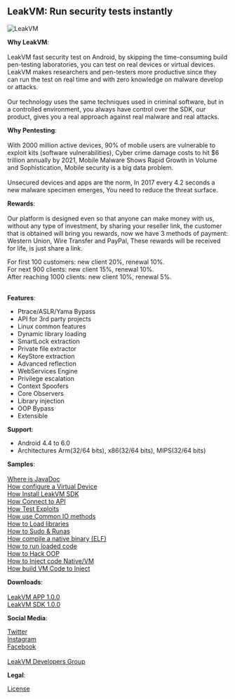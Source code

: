 <h2>LeakVM: Run security tests instantly</h2>

![LeakVM](LeakVM.jpg)

<b>Why LeakVM</b>:<br><br>
LeakVM fast security test on Android, by skipping the time-consuming build pen-testing laboratories, you can test on real devices or virtual devices. LeakVM makes researchers and pen-testers more productive since they can run the test on real time and with zero knowledge on malware develop or attacks.<br><br>Our technology uses the same techniques used in criminal software, but in a controlled environment, you always have control over the SDK, our product, gives you a real approach against real malware and real attacks.

<b>Why Pentesting</b>:<br><br>
With 2000 million active devices, 90% of mobile users are vulnerable to exploit kits (software vulnerabilities), Cyber crime damage costs to hit $6 trillion annually by 2021, Mobile Malware Shows Rapid Growth in Volume and Sophistication, Mobile security is a big data problem.</br></br>Unsecured devices and apps are the norm, In 2017 every 4.2 seconds a new malware specimen emerges, You need to reduce the threat surface.

<b>Rewards</b>:<br><br>
Our platform is designed even so that anyone can make money with us, without any type of investment, by sharing your reseller link, the customer that is obtained will bring you rewards, now we have 3 methods of payment: Western Union, Wire Transfer and PayPal, These rewards will be received for life, is just share a link.<br>

For first 100 customers: new client 20%, renewal 10%.<br>
For next 900 clients: new client 15%, renewal 10%.<br>
After reaching 1000 clients: new client 10%, renewal 5%.<br><br>

<b>Features</b>:<br>
* Ptrace/ASLR/Yama Bypass<br>
* API for 3rd party projects<br>
* Linux common features<br>
* Dynamic library loading<br>
* SmartLock extraction<br>
* Private file extractor<br>
* KeyStore extraction<br>
* Advanced reflection<br>
* WebServices Engine<br>
* Privilege escalation<br>
* Context Spoofers<br>
* Core Observers<br>
* Library injection<br>
* OOP Bypass<br>
* Extensible<br>


<b>Support</b>:<br>
* Android 4.4 to 6.0<br>
* Architectures Arm(32/64 bits), x86(32/64 bits), MIPS(32/64 bits)<br>

<b>Samples</b>:<br><br>
[Where is JavaDoc](https://xekricorp.github.io/LeakVM/javadoc/)<br>
[How configure a Virtual Device](https://gist.github.com/XekriCorp/7bc99bcf4f23dd05ac7e3b9f70396079)<br>
[How Install LeakVM SDK](https://gist.github.com/XekriCorp/b46894288f8f432018d0b80b3ea8a5fc)<br>
[How Connect to API](https://gist.github.com/XekriCorp/c4430242004d73cc534bff243aa9a025)<br>
[How Test Exploits](https://gist.github.com/XekriCorp/4de3d0246f4d88ee4d8198a8acd3c2e7)<br>
[How use Common IO methods](https://gist.github.com/XekriCorp/3d23cd5fb179d1dd13b5b83ba61c68cc)<br>
[How to Load libraries](https://gist.github.com/XekriCorp/548e9e18116b076227fe285cd03f02eb)<br>
[How to Sudo & Runas](https://gist.github.com/XekriCorp/cb0f162076f1a2404b60abbf93ac544c)<br>
[How compile a native binary (ELF)](https://gist.github.com/XekriCorp/8a426695764d166f85acb9a22cfe8062)<br>
[How to run loaded code](https://gist.github.com/XekriCorp/ff2970fcecb03f6f735783f97f2261f2)<br>
[How to Hack OOP](https://gist.github.com/XekriCorp/2d5f14c241101fa07028c78f5d087d36)<br>
[How to Inject code Native/VM](https://gist.github.com/XekriCorp/e4fa7581222891150b23a4f4af80e22d)<br>
[How build VM Code to Inject](https://gist.github.com/XekriCorp/8b3d8ff430eecc56701af704cfcfcb7a)<br>

<b>Downloads</b>:<br><br>
[LeakVM APP 1.0.0](https://raw.githubusercontent.com/XekriCorp/LeakVM/master/downloads/LeakVM_1_0_0.apk)<br>
[LeakVM SDK 1.0.0](https://raw.githubusercontent.com/XekriCorp/LeakVM/master/maven/com/xekri/leakvm/sdk/1.0.0/sdk-1.0.0.aar)<br>

<b>Social Media</b>:<br>

[Twitter](https://twitter.com/XekriCorp/)<br>
[Instagram](https://www.instagram.com/xekricorp/)<br>
[Facebook](https://www.facebook.com/XekriCorp/)<br><br>
[LeakVM Developers Group](https://www.facebook.com/groups/316531135529940/)<br>

<b>Legal</b>:<br>

[License](https://raw.githubusercontent.com/XekriCorp/LeakVM/master/LICENSE)<br><br>
